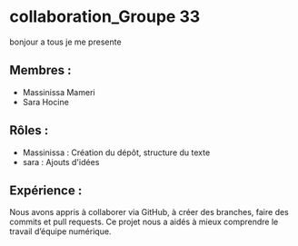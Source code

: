 # collaboration_Groupe 33
bonjour a tous 
je me presente 

## Membres :
- Massinissa Mameri
- Sara Hocine

## Rôles :
- Massinissa : Création du dépôt, structure du texte
- sara : Ajouts d'idées

## Expérience :
Nous avons appris à collaborer via GitHub, à créer des branches, faire des commits et pull requests. Ce projet nous a aidés à mieux comprendre le travail d’équipe numérique.

